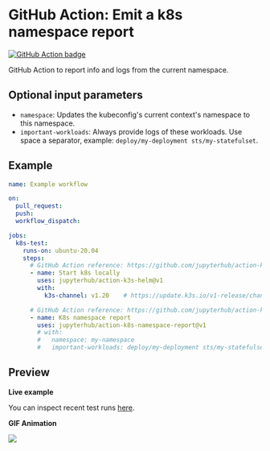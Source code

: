 # GitHub Action: Emit a k8s namespace report
[![GitHub Action badge](https://github.com/jupyterhub/action-k8s-namespace-report/workflows/Test/badge.svg)](https://github.com/jupyterhub/action-k8s-namespace-report/actions)

GitHub Action to report info and logs from the current namespace.

## Optional input parameters
- `namespace`: Updates the kubeconfig's current context's namespace to this
  namespace.
- `important-workloads`: Always provide logs of these workloads. Use space a
  separator, example: `deploy/my-deployment sts/my-statefulset`.

## Example

```yaml
name: Example workflow

on:
  pull_request:
  push:
  workflow_dispatch:

jobs:
  k8s-test:
    runs-on: ubuntu-20.04
    steps:
      # GitHub Action reference: https://github.com/jupyterhub/action-k3s-helm
      - name: Start k8s locally
        uses: jupyterhub/action-k3s-helm@v1
        with:
          k3s-channel: v1.20    # https://update.k3s.io/v1-release/channels

      # GitHub Action reference: https://github.com/jupyterhub/action-k8s-namespace-report
      - name: K8s namespace report
        uses: jupyterhub/action-k8s-namespace-report@v1
        # with:
        #   namespace: my-namespace
        #   important-workloads: deploy/my-deployment sts/my-statefulset
```

## Preview

__Live example__

You can inspect recent test runs [here](https://github.com/jupyterhub/action-k8s-namespace-report/actions?query=workflow%3ATest).

__GIF Animation__

![](https://user-images.githubusercontent.com/3837114/104154471-4b3f7c00-53e5-11eb-8ebf-d54c22af12ed.gif)
